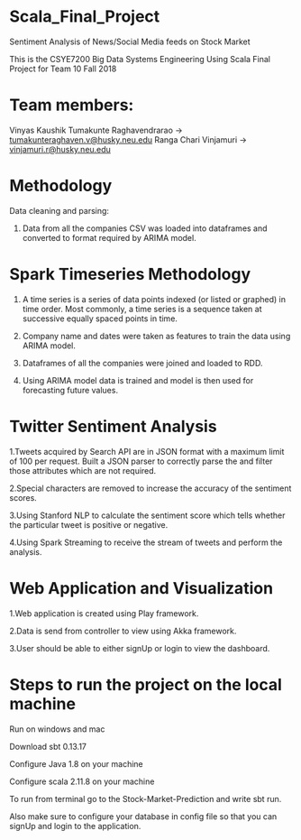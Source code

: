 # Scala_Final_Project
Sentiment Analysis of News/Social Media feeds on Stock Market

This is the CSYE7200 Big Data Systems Engineering Using Scala Final Project for Team 10 Fall 2018

# Team members:
Vinyas Kaushik Tumakunte Raghavendrarao -> tumakunteraghaven.v@husky.neu.edu
Ranga Chari Vinjamuri  -> vinjamuri.r@husky.neu.edu

# Methodology

Data cleaning and parsing:
1. Data from all the companies CSV was loaded into dataframes and converted to format required by ARIMA model.

# Spark Timeseries Methodology

1. A time series is a series of data points indexed (or listed or graphed) in time order. Most commonly, a time series is a sequence taken at successive equally spaced points in time.

2. Company name and dates were taken as features to train the data using ARIMA model.

3. Dataframes of all the companies were joined and loaded to RDD.

4. Using ARIMA model data is trained and model is then used for forecasting future values.


# Twitter Sentiment Analysis

1.Tweets acquired by Search API are in JSON format with a maximum limit of 100 per request. Built a JSON parser to correctly parse the and filter those attributes which are not required.

2.Special characters are removed to increase the accuracy of the sentiment scores.

3.Using Stanford NLP to calculate the sentiment score which tells whether the particular tweet is positive or negative.

4.Using Spark Streaming to receive the stream of tweets and perform the analysis.

# Web Application and Visualization

1.Web application is created using Play framework.

2.Data is send from controller to view using Akka framework.

3.User should be able to either signUp or login to view the dashboard.


# Steps to run the project on the local machine

Run on windows and mac

Download sbt 0.13.17

Configure Java 1.8 on your machine

Configure scala 2.11.8 on your machine

To run from terminal go to the Stock-Market-Prediction and write sbt run.

Also make sure to configure your database in config file so that you can signUp and login to the application.


